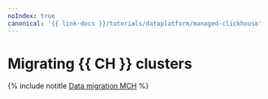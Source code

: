 ```yaml
---
noIndex: true
canonical: '{{ link-docs }}/tutorials/dataplatform/managed-clickhouse'
---
```


# Migrating {{ CH }} clusters

{% include notitle [Data migration MCH](../../_tutorials/dataplatform/datatransfer/managed-clickhouse.md) %}
